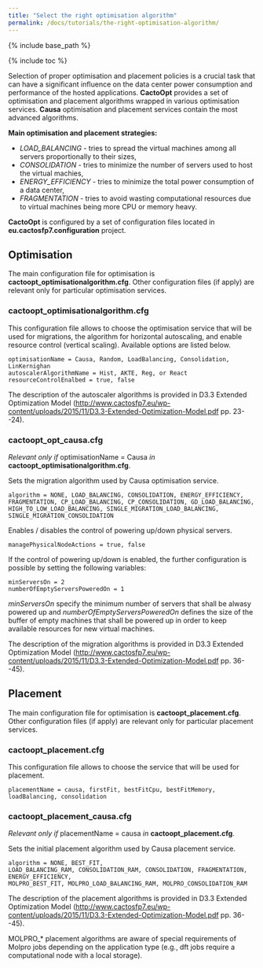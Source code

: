 ```yaml
---
title: "Select the right optimisation algorithm"
permalink: /docs/tutorials/the-right-optimisation-algorithm/
---
```


{% include base_path %}

{% include toc %}

Selection of proper optimisation and placement policies is a crucial task that can have a significant influence on the data center power consumption and performance of the hosted applications.
**CactoOpt** provides a set of optimisation and placement algorithms wrapped in various optimisation services.
**Causa** optimisation and placement services contain the most advanced algorithms.

**Main optimisation and placement strategies:**

* *LOAD_BALANCING* - tries to spread the virtual machines among all servers proportionally to their sizes,
* *CONSOLIDATION* - tries to minimize the number of servers used to host the virtual machies,
* *ENERGY_EFFICIENCY* - tries to minimize the total power consumption of a data center,
* *FRAGMENTATION* - tries to avoid wasting computational resources due to virtual machines being more CPU or memory heavy.

**CactoOpt** is configured by a set of configuration files located in **eu.cactosfp7.configuration** project.

## Optimisation
The main configuration file for optimisation is **cactoopt_optimisationalgorithm.cfg**. Other configuration files (if apply) are relevant only for particular optimisation services.

### cactoopt_optimisationalgorithm.cfg
This configuration file allows to choose the optimisation service that will be used for migrations, the algorithm for horizontal autoscaling, and enable resource control (vertical scaling). Available options are listed below.
    
    optimisationName = Causa, Random, LoadBalancing, Consolidation, LinKernighan
    autoscalerAlgorithmName = Hist, AKTE, Reg, or React
    resourceControlEnalbed = true, false
    
The description of the autoscaler algorithms is provided in D3.3 Extended Optimization Model (http://www.cactosfp7.eu/wp-content/uploads/2015/11/D3.3-Extended-Optimization-Model.pdf pp. 23--24).

### cactoopt_opt_causa.cfg
*Relevant only if* optimisationName = Causa *in* **cactoopt_optimisationalgorithm.cfg**.

Sets the migration algorithm used by Causa optimisation service.

    algorithm = NONE, LOAD_BALANCING, CONSOLIDATION, ENERGY_EFFICIENCY, FRAGMENTATION, CP_LOAD_BALANCING, CP_CONSOLIDATION, GD_LOAD_BALANCING, HIGH_TO_LOW_LOAD_BALANCING, SINGLE_MIGRATION_LOAD_BALANCING, SINGLE_MIGRATION_CONSOLIDATION

Enables / disables the control of powering up/down physical servers.

    managePhysicalNodeActions = true, false
    
If the control of powering up/down is enabled, the further configuration is possible by setting the following variables:
    
    minServersOn = 2
    numberOfEmptyServersPoweredOn = 1
    
*minServersOn* specify the minimum number of servers that shall be alwasy powered up and *numberOfEmptyServersPoweredOn* defines the size of the buffer of empty machines that shall be powered up in order to keep available resources for new virtual machines.
    
The description of the migration algorithms is provided in D3.3 Extended Optimization Model (http://www.cactosfp7.eu/wp-content/uploads/2015/11/D3.3-Extended-Optimization-Model.pdf pp. 36--45).

## Placement
The main configuration file for optimisation is **cactoopt_placement.cfg**. Other configuration files (if apply) are relevant only for particular placement services.

### cactoopt_placement.cfg 
This configuration file allows to choose the service that will be used for placement.
    
    placementName = causa, firstFit, bestFitCpu, bestFitMemory, loadBalancing, consolidation

### cactoopt_placement_causa.cfg
*Relevant only if* placementName = causa *in* **cactoopt_placement.cfg**.

Sets the initial placement algorithm used by Causa placement service.

    algorithm = NONE, BEST_FIT,
    LOAD_BALANCING_RAM, CONSOLIDATION_RAM, CONSOLIDATION, FRAGMENTATION, ENERGY_EFFICIENCY,
    MOLPRO_BEST_FIT, MOLPRO_LOAD_BALANCING_RAM, MOLPRO_CONSOLIDATION_RAM

The description of the placement algorithms is provided in D3.3 Extended Optimization Model (http://www.cactosfp7.eu/wp-content/uploads/2015/11/D3.3-Extended-Optimization-Model.pdf pp. 36--45).

MOLPRO\_\* placement algorithms are aware of special requirements of Molpro jobs depending on the application type (e.g., dft jobs require a computational node with a local storage).
